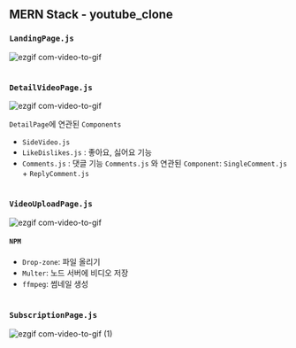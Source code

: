 ## MERN Stack - youtube_clone

### `LandingPage.js` 
![ezgif com-video-to-gif](https://user-images.githubusercontent.com/45006553/80176161-a69cc480-8632-11ea-8fdc-0df8558e4868.gif)
# 

### `DetailVideoPage.js` 
![ezgif com-video-to-gif](https://user-images.githubusercontent.com/45006553/80178099-6c362600-8638-11ea-83cf-d7ffcfb20194.gif) 

`DetailPage`에 연관된 `Components`
- `SideVideo.js` 
- `LikeDislikes.js` : 좋아요, 싫어요 기능
- `Comments.js` : 댓글 기능 
`Comments.js` 와 연관된 `Component`: `SingleComment.js` + `ReplyComment.js` 

# 
### `VideoUploadPage.js`
![ezgif com-video-to-gif](https://user-images.githubusercontent.com/45006553/80176867-e9f83280-8634-11ea-804b-8cbfbae3e10d.gif)

#### `NPM`
- `Drop-zone`: 파일 올리기
- `Multer`: 노드 서버에 비디오 저장
- `ffmpeg`: 썸네일 생성

#

### `SubscriptionPage.js`
![ezgif com-video-to-gif (1)](https://user-images.githubusercontent.com/45006553/80177383-8bcc4f00-8636-11ea-9eca-2437447b9e73.gif) 
# 
